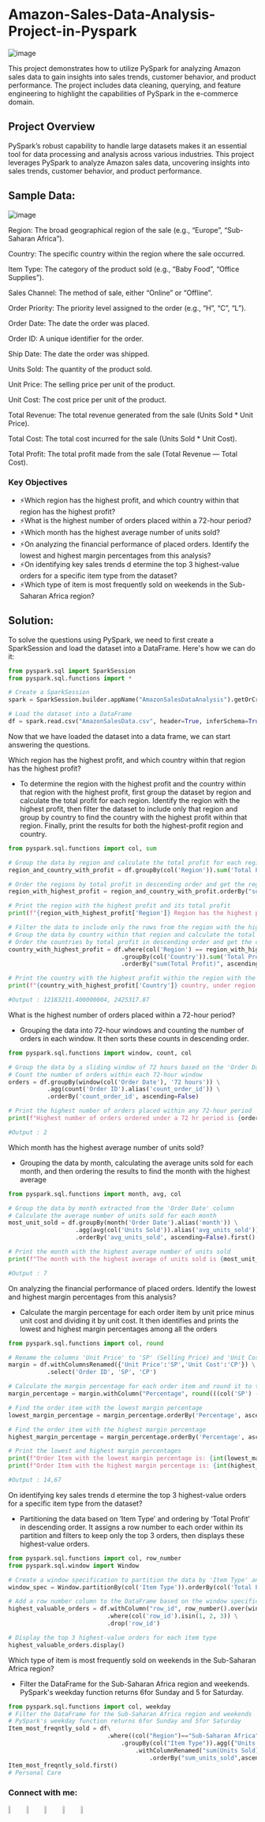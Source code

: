 # Amazon-Sales-Data-Analysis-Project-in-Pyspark

![image](https://github.com/user-attachments/assets/087b5d80-0bfc-46dc-bf96-b7f05e563992)

This project demonstrates how to utilize PySpark for analyzing Amazon sales data to gain insights into sales trends, customer behavior, and product performance. The project includes data cleaning, querying, and feature engineering to highlight the capabilities of PySpark in the e-commerce domain.

## Project Overview

PySpark’s robust capability to handle large datasets makes it an essential tool for data processing and analysis across various industries. This project leverages PySpark to analyze Amazon sales data, uncovering insights into sales trends, customer behavior, and product performance.

## Sample Data:

![image](https://github.com/user-attachments/assets/d612a241-0435-4edb-8dac-620787c10cb1)


Region: The broad geographical region of the sale (e.g., “Europe”, “Sub-Saharan Africa”).

Country: The specific country within the region where the sale occurred.

Item Type: The category of the product sold (e.g., “Baby Food”, “Office Supplies”).

Sales Channel: The method of sale, either “Online” or “Offline”.

Order Priority: The priority level assigned to the order (e.g., “H”, “C”, “L”).

Order Date: The date the order was placed.

Order ID: A unique identifier for the order.

Ship Date: The date the order was shipped.

Units Sold: The quantity of the product sold.

Unit Price: The selling price per unit of the product.

Unit Cost: The cost price per unit of the product.

Total Revenue: The total revenue generated from the sale (Units Sold * Unit Price).

Total Cost: The total cost incurred for the sale (Units Sold * Unit Cost).

Total Profit: The total profit made from the sale (Total Revenue — Total Cost).

### Key Objectives

- ⚡Which region has the highest profit, and which country within that region has the highest profit?
- ⚡What is the highest number of orders placed within a 72-hour period?
- ⚡Which month has the highest average number of units sold?
- ⚡On analyzing the financial performance of placed orders. Identify the lowest and highest margin percentages from this analysis?
- ⚡On identifying key sales trends d etermine the top 3 highest-value orders for a specific item type from the dataset?
- ⚡Which type of item is most frequently sold on weekends in the Sub-Saharan Africa region?

## Solution: 

To solve the questions using PySpark, we need to first create a SparkSession and load the dataset into a DataFrame. Here's how we can do it:
```python
from pyspark.sql import SparkSession
from pyspark.sql.functions import *

# Create a SparkSession
spark = SparkSession.builder.appName("AmazonSalesDataAnalysis").getOrCreate()

# Load the dataset into a DataFrame
df = spark.read.csv("AmazonSalesData.csv", header=True, inferSchema=True)
```
Now that we have loaded the dataset into a data frame, we can start answering the questions. 

Which region has the highest profit, and which country within that region has the highest profit?
- To determine the region with the highest profit and the country within that region with the highest profit, first group the dataset by region and calculate the total profit for each region. Identify the region with the highest profit, then filter the dataset to include only that region and group by country to find the country with the highest profit within that region. Finally, print the results for both the highest-profit region and country.
```python
from pyspark.sql.functions import col, sum

# Group the data by region and calculate the total profit for each region
region_and_country_with_profit = df.groupBy(col('Region')).sum('Total Profit')

# Order the regions by total profit in descending order and get the region with the highest profit
region_with_highest_profit = region_and_country_with_profit.orderBy("sum(Total Profit)", ascending=False).first()

# Print the region with the highest profit and its total profit
print(f"{region_with_highest_profit['Region']} Region has the highest profit with a total profit of {region_with_highest_profit['sum(Total Profit)']}")

# Filter the data to include only the rows from the region with the highest profit
# Group the data by country within that region and calculate the total profit for each country
# Order the countries by total profit in descending order and get the country with the highest profit
country_with_highest_profit = df.where(col('Region') == region_with_highest_profit['Region']) \
                                .groupBy(col('Country')).sum('Total Profit') \
                                .orderBy("sum(Total Profit)", ascending=False).first()

# Print the country with the highest profit within the region with the highest profit and its total profit
print(f"{country_with_highest_profit['Country']} country, under region {region_with_highest_profit['Region']} has the highest profit with a total profit of {country_with_highest_profit['sum(Total Profit)']}")

#Output : 12183211.400000004, 2425317.87
```
  
What is the highest number of orders placed within a 72-hour period?
- Grouping the data into 72-hour windows and counting the number of orders in each window. It then sorts these counts in descending order.
```python
from pyspark.sql.functions import window, count, col

# Group the data by a sliding window of 72 hours based on the 'Order Date' column
# Count the number of orders within each 72-hour window
orders = df.groupBy(window(col('Order Date'), '72 hours')) \
           .agg(count('Order ID').alias('count_order_id')) \
           .orderBy('count_order_id', ascending=False)

# Print the highest number of orders placed within any 72-hour period
print(f"Highest number of orders ordered under a 72 hr period is {orders.first()[1]}")

#Output : 2
```

Which month has the highest average number of units sold?
- Grouping the data by month, calculating the average units sold for each month, and then ordering the results to find the month with the highest average
```python
from pyspark.sql.functions import month, avg, col

# Group the data by month extracted from the 'Order Date' column
# Calculate the average number of units sold for each month
most_unit_sold = df.groupBy(month('Order Date').alias('month')) \
                   .agg(avg(col('Units Sold')).alias('avg_units_sold')) \
                   .orderBy('avg_units_sold', ascending=False).first()

# Print the month with the highest average number of units sold
print(f"The month with the highest average of units sold is {most_unit_sold['month']}")

#Output : 7
```

On analyzing the financial performance of placed orders. Identify the lowest and highest margin percentages from this analysis?
- Calculate the margin percentage for each order item by unit price minus unit cost and dividing it by unit cost. It then identifies and prints the lowest and highest margin percentages among all the orders
```python
from pyspark.sql.functions import col, round

# Rename the columns 'Unit Price' to 'SP' (Selling Price) and 'Unit Cost' to 'CP' (Cost Price)
margin = df.withColumnsRenamed({'Unit Price':'SP','Unit Cost':'CP'}) \
           .select('Order ID', 'SP', 'CP')

# Calculate the margin percentage for each order item and round it to the nearest integer
margin_percentage = margin.withColumn("Percentage", round(((col('SP') - col('CP')) / col('SP')) * 100))

# Find the order item with the lowest margin percentage
lowest_margin_percentage = margin_percentage.orderBy('Percentage', ascending=True).first()[3]

# Find the order item with the highest margin percentage
highest_margin_percentage = margin_percentage.orderBy('Percentage', ascending=False).first()[3]

# Print the lowest and highest margin percentages
print(f"Order Item with the lowest margin percentage is: {int(lowest_margin_percentage)}%")
print(f"Order Item with the highest margin percentage is: {int(highest_margin_percentage)}%")

#Output : 14,67
```

On identifying key sales trends d etermine the top 3 highest-value orders for a specific item type from the dataset?
- Partitioning the data based on ‘Item Type’ and ordering by ‘Total Profit’ in descending order. It assigns a row number to each order within its partition and filters to keep only the top 3 orders, then displays these highest-value orders.
```python
from pyspark.sql.functions import col, row_number
from pyspark.sql.window import Window

# Create a window specification to partition the data by 'Item Type' and order by 'Total Profit' in descending order
window_spec = Window.partitionBy(col('Item Type')).orderBy(col('Total Profit').desc())

# Add a row number column to the DataFrame based on the window specification
highest_valuable_orders = df.withColumn("row_id", row_number().over(window_spec)) \
                            .where(col('row_id').isin(1, 2, 3)) \
                            .drop('row_id')

# Display the top 3 highest-value orders for each item type
highest_valuable_orders.display()
```

Which type of item is most frequently sold on weekends in the Sub-Saharan Africa region?
- Filter the DataFrame for the Sub-Saharan Africa region and weekends. PySpark's weekday function returns 6for Sunday and 5 for Saturday.
```python
from pyspark.sql.functions import col, weekday
# Filter the DataFrame for the Sub-Saharan Africa region and weekends
# PySpark's weekday function returns 6for Sunday and 5for Saturday
Item_most_freqntly_sold = df\
                            .where((col("Region")=="Sub-Saharan Africa") & (weekday(col("Order Date")).isin([5,6])))\
                                .groupBy(col("Item Type")).agg({"Units Sold":"sum"})\
                                    .withColumnRenamed("sum(Units Sold)","sum_units_sold")\
                                        .orderBy("sum_units_sold",ascending=False)
Item_most_freqntly_sold.first()
# Personal Care
```

### Connect with me:
[<img src="https://img.icons8.com/color/48/000000/linkedin.png" width="6.5%"/>](https://www.linkedin.com/in/abhishek-das-9859a31a2/) [<img src="https://img.icons8.com/color/48/000000/stackoverflow.png" width="6.5%"/>](https://stackoverflow.com/users/14162435/abhishek-das) [<img src="https://cdn.jsdelivr.net/npm/simple-icons@v3/icons/leetcode.svg" width="6.5%"/>](https://leetcode.com/u/dabhishek316/) [<img src="https://img.icons8.com/fluent/48/000000/google-plus.png" width="6.5%"/>](abhishekdas69597@gmail.com) [<img src="https://img.icons8.com/fluent/48/000000/github.png" width="6.5%" alt="Github">](https://github.com/dabhishek316)
